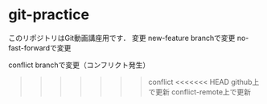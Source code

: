 # git-practice
このリポジトリはGit動画講座用です．
変更
new-feature branchで変更
no-fast-forwardで変更

conflict branchで変更（コンフリクト発生）
>>>>>>> conflict
<<<<<<< HEAD
github上で更新
conflict-remote上で更新

